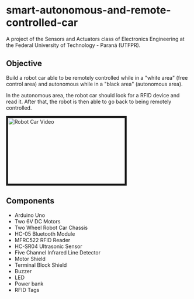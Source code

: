 # smart-autonomous-and-remote-controlled-car

A project of the Sensors and Actuators class of Electronics Engineering at the Federal University of Technology - Paraná (UTFPR).

## Objective

Build a robot car able to be remotely
controlled while in a "white area" (free control area) and autonomous while in a "black area" (autonomous area).

In the autonomous area, the robot car should look for a RFID device and read it. After that, the robot is then able to go back to being remotely controlled.

<a href="http://www.youtube.com/watch?feature=player_embedded&v=zCywNJ8AhtY
" target="_blank"><img src="https://img.youtube.com/vi/zCywNJ8AhtY/0.jpg" 
alt="Robot Car Video" width="320" height="180" border="5" /></a>

## Components

-   Arduino Uno
-   Two 6V DC Motors
-   Two Wheel Robot Car Chassis
-   HC-05 Bluetooth Module
-   MFRC522 RFID Reader
-   HC-SR04 Ultrasonic Sensor
-   Five Channel Infrared Line Detector
-   Motor Shield
-   Terminal Block Shield
-   Buzzer
-   LED
-   Power bank
-   RFID Tags
